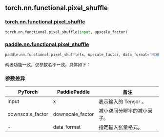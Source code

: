 ## torch.nn.functional.pixel_shuffle

### [torch.nn.functional.pixel_shuffle](https://pytorch.org/docs/stable/generated/torch.nn.functional.pixel_shuffle.html?highlight=pixel_shuffle#torch.nn.functional.pixel_shuffle)

```python
torch.nn.functional.pixel_shuffle(input, upscale_factor)
```

### [paddle.nn.functional.pixel_shuffle](https://www.paddlepaddle.org.cn/documentation/docs/zh/api/paddle/nn/functional/pixel_shuffle_cn.html)

```python
paddle.nn.functional.pixel_shuffle(x, upscale_factor, data_format='NCHW', name=None)
```

两者功能一致，仅参数名不一致，具体如下：
### 参数差异
| PyTorch       | PaddlePaddle | 备注                                                   |
| ------------- | ------------ | ------------------------------------------------------ |
| input           | x           | 表示输入的 Tensor 。               |
| downscale_factor           | downscale_factor           |   减小空间分辨率的减小因子。               |
| -           | data_format           |   指定输入张量格式。               |
